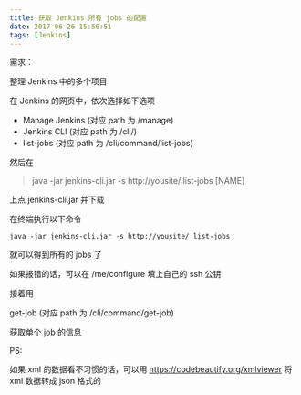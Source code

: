 ```yaml
---
title: 获取 Jenkins 所有 jobs 的配置
date: 2017-06-26 15:56:51
tags: [Jenkins]
---
```



需求：

整理 Jenkins 中的多个项目

<!--more-->


在 Jenkins 的网页中，依次选择如下选项

* Manage Jenkins  (对应 path 为 /manage)
* Jenkins CLI     (对应 path 为 /cli/)
* list-jobs       (对应 path 为 /cli/command/list-jobs)


然后在

> java -jar jenkins-cli.jar -s http://yousite/ list-jobs [NAME]

上点 jenkins-cli.jar 并下载

在终端执行以下命令

`java -jar jenkins-cli.jar -s http://yousite/ list-jobs`

就可以得到所有的 jobs 了

如果报错的话，可以在 /me/configure 填上自己的 ssh 公钥


接着用

get-job  (对应 path 为 /cli/command/get-job)

获取单个 job 的信息

PS:

如果 xml 的数据看不习惯的话，可以用 <https://codebeautify.org/xmlviewer> 将 xml 数据转成 json 格式的